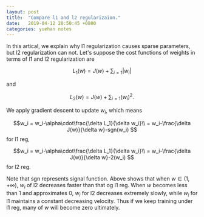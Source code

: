 ```yaml
---
layout: post
title:  "Compare l1 and l2 regularizaion."
date:   2019-04-12 20:50:45 +0800
categories: yuehan notes
---
```


In this artical, we explain why l1 regularization causes sparse parameters, but l2 regularization can not.
Let's suppose the cost functions of weights in terms of l1 and l2 regularization are 

$$L_1(w) = J(w)+\sum_{i=1} |w_i|$$

and

$$L_2(w) = J(w)+\sum_{i=1} (w_i)^2.$$

We apply gradient descent to update $w_i$, which means

$$w_i =  w_i-\alpha\cdot\frac{\delta L_1}{\delta w_i}\\
	= w_i-\frac{\delta J(w)}{\delta w}-sgn(w_i)
$$ for l1 reg,

$$w_i =  w_i-\alpha\cdot\frac{\delta L_1}{\delta w_i}\\
	= w_i-\frac{\delta J(w)}{\delta w}-2(w_i)
$$for l2 reg.

Note that sgn represents signal function. Above shows that when $w\in(1,+\infty)$, $w_i$ of l2 decreases faster than that og l1 reg. When $w$ becomes less than 1 and approximates 0, $w_i$ for l2 decreases extremely slowly, while $w_i$ for l1 maintains a constant decreasing velocity. Thus if we keep training under l1 reg, many of $w$ will become zero ultimately.